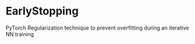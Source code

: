 # EarlyStopping
PyTorch Regularization technique to prevent overfitting during an iterative NN training
